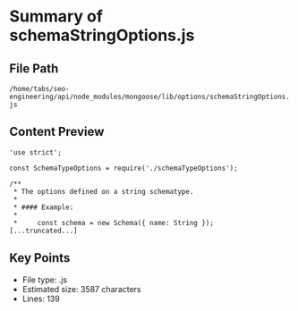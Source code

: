 # Summary of schemaStringOptions.js
  
## File Path
`/home/tabs/seo-engineering/api/node_modules/mongoose/lib/options/schemaStringOptions.js`

## Content Preview
```
'use strict';

const SchemaTypeOptions = require('./schemaTypeOptions');

/**
 * The options defined on a string schematype.
 *
 * #### Example:
 *
 *     const schema = new Schema({ name: String });
[...truncated...]
```

## Key Points
- File type: .js
- Estimated size: 3587 characters
- Lines: 139
